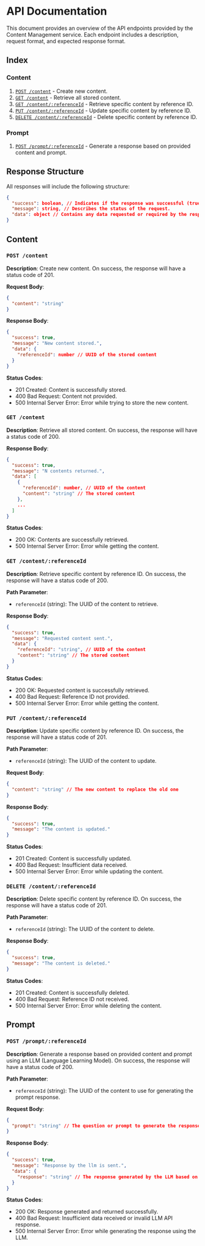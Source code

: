 # API Documentation

This document provides an overview of the API endpoints provided by the Content Management service. Each endpoint includes a description, request format, and expected response format.

## Index

### Content

1. [`POST /content`](#post-content) - Create new content.
2. [`GET /content`](#get-content) - Retrieve all stored content.
3. [`GET /content/:referenceId`](#get-contentreferenceid) - Retrieve specific content by reference ID.
4. [`PUT /content/:referenceId`](#put-contentreferenceid) - Update specific content by reference ID.
5. [`DELETE /content/:referenceId`](#delete-contentreferenceid) - Delete specific content by reference ID.

### Prompt

1. [`POST /prompt/:referenceId`](#post-promptreferenceid) - Generate a response based on provided content and prompt.

## Response Structure

All responses will include the following structure:

```json
{
  "success": boolean, // Indicates if the response was successful (true) or a failure (false).
  "message": string, // Describes the status of the request.
  "data": object // Contains any data requested or required by the response.
}
```

## Content

### `POST /content`

**Description**: Create new content. On success, the response will have a status code of 201.

**Request Body**:
```json
{
  "content": "string"
}
```

**Response Body**:
```json
{
  "success": true,
  "message": "New content stored.",
  "data": {
    "referenceId": number // UUID of the stored content
  }
}
```

**Status Codes**:
- 201 Created: Content is successfully stored.
- 400 Bad Request: Content not provided.
- 500 Internal Server Error: Error while trying to store the new content.

### `GET /content`

**Description**: Retrieve all stored content. On success, the response will have a status code of 200.

**Response Body**:
```json
{
  "success": true,
  "message": "N contents returned.",
  "data": [
    {
      "referenceId": number, // UUID of the content
      "content": "string" // The stored content
    },
    ...
  ]
}
```

**Status Codes**:
- 200 OK: Contents are successfully retrieved.
- 500 Internal Server Error: Error while getting the content.

### `GET /content/:referenceId`

**Description**: Retrieve specific content by reference ID. On success, the response will have a status code of 200.

**Path Parameter**:
- `referenceId` (string): The UUID of the content to retrieve.

**Response Body**:
```json
{
  "success": true,
  "message": "Requested content sent.",
  "data": {
    "referenceId": "string", // UUID of the content
    "content": "string" // The stored content
  }
}
```

**Status Codes**:
- 200 OK: Requested content is successfully retrieved.
- 400 Bad Request: Reference ID not provided.
- 500 Internal Server Error: Error while getting the content.

### `PUT /content/:referenceId`

**Description**: Update specific content by reference ID. On success, the response will have a status code of 201.

**Path Parameter**:
- `referenceId` (string): The UUID of the content to update.

**Request Body**:
```json
{
  "content": "string" // The new content to replace the old one
}
```

**Response Body**:
```json
{
  "success": true,
  "message": "The content is updated."
}
```

**Status Codes**:
- 201 Created: Content is successfully updated.
- 400 Bad Request: Insufficient data received.
- 500 Internal Server Error: Error while updating the content.

### `DELETE /content/:referenceId`

**Description**: Delete specific content by reference ID. On success, the response will have a status code of 201.

**Path Parameter**:
- `referenceId` (string): The UUID of the content to delete.

**Response Body**:
```json
{
  "success": true,
  "message": "The content is deleted."
}
```

**Status Codes**:
- 201 Created: Content is successfully deleted.
- 400 Bad Request: Reference ID not received.
- 500 Internal Server Error: Error while deleting the content.

## Prompt

### `POST /prompt/:referenceId`

**Description**: Generate a response based on provided content and prompt using an LLM (Language Learning Model). On success, the response will have a status code of 200.

**Path Parameter**:
- `referenceId` (string): The UUID of the content to use for generating the prompt response.

**Request Body**:
```json
{
  "prompt": "string" // The question or prompt to generate the response
}
```

**Response Body**:
```json
{
  "success": true,
  "message": "Response by the llm is sent.",
  "data": {
    "response": "string" // The response generated by the LLM based on the content and prompt
  }
}
```

**Status Codes**:
- 200 OK: Response generated and returned successfully.
- 400 Bad Request: Insufficient data received or invalid LLM API response.
- 500 Internal Server Error: Error while generating the response using the LLM.
